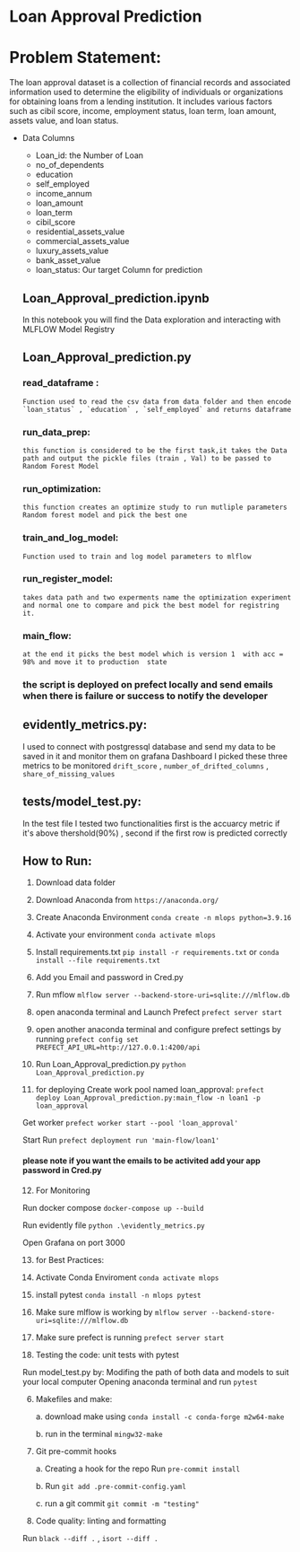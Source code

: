 
# Loan Approval Prediction 

# Problem Statement:
The loan approval dataset is a collection of financial records and associated information used to determine the eligibility of individuals or organizations for obtaining loans from a lending institution. It includes various factors such as cibil score, income, employment status, loan term, loan amount, assets value, and loan status. 

        
* Data Columns
  * Loan_id: the Number of Loan 
  * no_of_dependents
  * education
  * self_employed
  * income_annum
  * loan_amount                 
  * loan_term                   
  * cibil_score                 
  * residential_assets_value    
  * commercial_assets_value     
  * luxury_assets_value         
  * bank_asset_value            
  * loan_status: Our target Column for prediction    

  ## Loan_Approval_prediction.ipynb
    In this notebook you will find the Data exploration and interacting with MLFLOW Model Registry
  ## Loan_Approval_prediction.py
    ### read_dataframe :
      Function used to read the csv data from data folder and then encode `loan_status` , `education` , `self_employed` and returns dataframe
    ### run_data_prep:
      this function is considered to be the first task,it takes the Data path and output the pickle files (train , Val) to be passed to Random Forest Model
    ### run_optimization:
      this function creates an optimize study to run mutliple parameters Random forest model and pick the best one
    ### train_and_log_model:
      Function used to train and log model parameters to mlflow
    ### run_register_model:
      takes data path and two experments name the optimization experiment and normal one to compare and pick the best model for registring it.
    ### main_flow:
      at the end it picks the best model which is version 1  with acc = 98% and move it to production  state
  ### the script is deployed on prefect locally and send emails when there is failure or success to notify the developer
  ## evidently_metrics.py:
  I used to connect with postgressql database and send my data to be saved in it and monitor them on grafana Dashboard I picked these three metrics to be monitored
  `drift_score` ,    `number_of_drifted_columns`  , `share_of_missing_values`
  ## tests/model_test.py:
    In the test file I tested two functionalities first is the accuarcy metric if it's above thershold(90%) ,
    second if the first row is predicted correctly
      
  ## How to Run:
    1. Download data folder

    2. Download Anaconda from `https://anaconda.org/`

    3. Create Anaconda Environment `conda create -n mlops python=3.9.16`

    4. Activate your environment  `conda activate mlops`
  
    5. Install requirements.txt  `pip install -r requirements.txt` or `conda install --file requirements.txt`

    6. Add you Email and password in Cred.py

    7. Run mflow `mlflow server --backend-store-uri=sqlite:///mlflow.db`

    8. open anaconda terminal and Launch Prefect `prefect server start`

    9. open another anaconda terminal and configure prefect settings by running `prefect config set PREFECT_API_URL=http://127.0.0.1:4200/api`
  
    10. Run Loan_Approval_prediction.py  `python Loan_Approval_prediction.py`
  
    11. for deploying
  Create work pool named loan_approval:  `prefect deploy Loan_Approval_prediction.py:main_flow -n loan1 -p loan_approval`
  
  Get worker `prefect worker start --pool 'loan_approval'`
  
  Start Run  `prefect deployment run 'main-flow/loan1'`
  
    #### please note if you want the emails to be activited add your app password in Cred.py
    12. For Monitoring
  
  Run docker compose
        `docker-compose up --build`
  
  Run evidently file 
         `python .\evidently_metrics.py`
  
  Open Grafana on port 3000

    13. for Best Practices:

    1. Activate Conda Enviroment  `conda activate mlops`

    2. install pytest  `conda install -n mlops pytest`

    3. Make sure mlflow is working by `mlflow server --backend-store-uri=sqlite:///mlflow.db`

    4. Make sure prefect is running  `prefect server start`

    5. Testing the code: unit tests with pytest

    Run model_test.py by:
    Modifing the path of both data and models to suit your local computer
    Opening anaconda terminal and run `pytest`

    6. Makefiles and make:

        a. download make using `conda install -c conda-forge m2w64-make`

        b. run in the terminal `mingw32-make`

    7. Git pre-commit hooks

        a. Creating a hook for the repo Run  `pre-commit install`

        b. Run `git add .pre-commit-config.yaml`

        c. run a git commit `git commit -m "testing" `

    8. Code quality: linting and formatting
    
    Run `black --diff .` , `isort --diff .`

    


